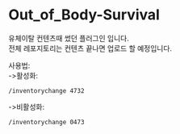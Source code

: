# Out_of_Body-Survival

유체이탈 컨텐츠때 썼던 플러그인 입니다.  
전체 레포지토리는 컨텐츠 끝나면 업로드 할 예정입니다.

사용법:  
->활성화:
```
/inventorychange 4732
```
->비활성화:
```
/inventorychange 0473
```
